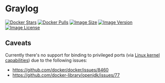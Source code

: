 # Graylog

[![Docker Stars](https://img.shields.io/docker/stars/joschi/graylog-alpine.svg)][hub]
[![Docker Pulls](https://img.shields.io/docker/pulls/joschi/graylog-alpine.svg)][hub]
[![Image Size](https://images.microbadger.com/badges/image/joschi/graylog-alpine.svg)](https://microbadger.com/images/joschi/graylog-alpine)
[![Image Version](https://images.microbadger.com/badges/version/joschi/graylog-alpine.svg)](https://microbadger.com/images/joschi/graylog-alpine)
[![Image License](https://images.microbadger.com/badges/license/joschi/graylog-alpine.svg)](https://microbadger.com/images/joschi/graylog-alpine)


[hub]: https://hub.docker.com/r/joschi/graylog-alpine/

## Caveats

Currently there's no support for binding to privileged ports (via [Linux kernel capabilities](https://docs.docker.com/engine/security/security/#/linux-kernel-capabilities)) due to the following issues:

* https://github.com/docker/docker/issues/8460
* https://github.com/docker-library/openjdk/issues/77
